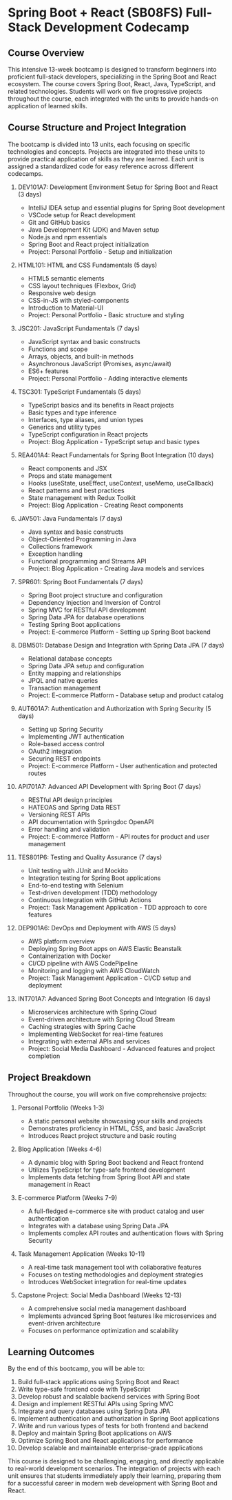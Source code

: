 # Spring Boot + React (SB08FS) Full-Stack Development Codecamp

## Course Overview

This intensive 13-week bootcamp is designed to transform beginners into proficient full-stack developers, specializing in the Spring Boot and React ecosystem. The course covers Spring Boot, React, Java, TypeScript, and related technologies. Students will work on five progressive projects throughout the course, each integrated with the units to provide hands-on application of learned skills.

## Course Structure and Project Integration

The bootcamp is divided into 13 units, each focusing on specific technologies and concepts. Projects are integrated into these units to provide practical application of skills as they are learned. Each unit is assigned a standardized code for easy reference across different codecamps.

1. DEV101A7: Development Environment Setup for Spring Boot and React (3 days)

   - IntelliJ IDEA setup and essential plugins for Spring Boot development
   - VSCode setup for React development
   - Git and GitHub basics
   - Java Development Kit (JDK) and Maven setup
   - Node.js and npm essentials
   - Spring Boot and React project initialization
   - Project: Personal Portfolio - Setup and initialization

2. HTML101: HTML and CSS Fundamentals (5 days)

   - HTML5 semantic elements
   - CSS layout techniques (Flexbox, Grid)
   - Responsive web design
   - CSS-in-JS with styled-components
   - Introduction to Material-UI
   - Project: Personal Portfolio - Basic structure and styling

3. JSC201: JavaScript Fundamentals (7 days)

   - JavaScript syntax and basic constructs
   - Functions and scope
   - Arrays, objects, and built-in methods
   - Asynchronous JavaScript (Promises, async/await)
   - ES6+ features
   - Project: Personal Portfolio - Adding interactive elements

4. TSC301: TypeScript Fundamentals (5 days)

   - TypeScript basics and its benefits in React projects
   - Basic types and type inference
   - Interfaces, type aliases, and union types
   - Generics and utility types
   - TypeScript configuration in React projects
   - Project: Blog Application - TypeScript setup and basic types

5. REA401A4: React Fundamentals for Spring Boot Integration (10 days)

   - React components and JSX
   - Props and state management
   - Hooks (useState, useEffect, useContext, useMemo, useCallback)
   - React patterns and best practices
   - State management with Redux Toolkit
   - Project: Blog Application - Creating React components

6. JAV501: Java Fundamentals (7 days)

   - Java syntax and basic constructs
   - Object-Oriented Programming in Java
   - Collections framework
   - Exception handling
   - Functional programming and Streams API
   - Project: Blog Application - Creating Java models and services

7. SPR601: Spring Boot Fundamentals (7 days)

   - Spring Boot project structure and configuration
   - Dependency Injection and Inversion of Control
   - Spring MVC for RESTful API development
   - Spring Data JPA for database operations
   - Testing Spring Boot applications
   - Project: E-commerce Platform - Setting up Spring Boot backend

8. DBM501: Database Design and Integration with Spring Data JPA (7 days)

   - Relational database concepts
   - Spring Data JPA setup and configuration
   - Entity mapping and relationships
   - JPQL and native queries
   - Transaction management
   - Project: E-commerce Platform - Database setup and product catalog

9. AUT601A7: Authentication and Authorization with Spring Security (5 days)

   - Setting up Spring Security
   - Implementing JWT authentication
   - Role-based access control
   - OAuth2 integration
   - Securing REST endpoints
   - Project: E-commerce Platform - User authentication and protected routes

10. API701A7: Advanced API Development with Spring Boot (7 days)

    - RESTful API design principles
    - HATEOAS and Spring Data REST
    - Versioning REST APIs
    - API documentation with Springdoc OpenAPI
    - Error handling and validation
    - Project: E-commerce Platform - API routes for product and user management

11. TES801P6: Testing and Quality Assurance (7 days)

    - Unit testing with JUnit and Mockito
    - Integration testing for Spring Boot applications
    - End-to-end testing with Selenium
    - Test-driven development (TDD) methodology
    - Continuous Integration with GitHub Actions
    - Project: Task Management Application - TDD approach to core features

12. DEP901A6: DevOps and Deployment with AWS (5 days)

    - AWS platform overview
    - Deploying Spring Boot apps on AWS Elastic Beanstalk
    - Containerization with Docker
    - CI/CD pipeline with AWS CodePipeline
    - Monitoring and logging with AWS CloudWatch
    - Project: Task Management Application - CI/CD setup and deployment

13. INT701A7: Advanced Spring Boot Concepts and Integration (6 days)
    - Microservices architecture with Spring Cloud
    - Event-driven architecture with Spring Cloud Stream
    - Caching strategies with Spring Cache
    - Implementing WebSocket for real-time features
    - Integrating with external APIs and services
    - Project: Social Media Dashboard - Advanced features and project completion

## Project Breakdown

Throughout the course, you will work on five comprehensive projects:

1. Personal Portfolio (Weeks 1-3)

   - A static personal website showcasing your skills and projects
   - Demonstrates proficiency in HTML, CSS, and basic JavaScript
   - Introduces React project structure and basic routing

2. Blog Application (Weeks 4-6)

   - A dynamic blog with Spring Boot backend and React frontend
   - Utilizes TypeScript for type-safe frontend development
   - Implements data fetching from Spring Boot API and state management in React

3. E-commerce Platform (Weeks 7-9)

   - A full-fledged e-commerce site with product catalog and user authentication
   - Integrates with a database using Spring Data JPA
   - Implements complex API routes and authentication flows with Spring Security

4. Task Management Application (Weeks 10-11)

   - A real-time task management tool with collaborative features
   - Focuses on testing methodologies and deployment strategies
   - Introduces WebSocket integration for real-time updates

5. Capstone Project: Social Media Dashboard (Weeks 12-13)
   - A comprehensive social media management dashboard
   - Implements advanced Spring Boot features like microservices and event-driven architecture
   - Focuses on performance optimization and scalability

## Learning Outcomes

By the end of this bootcamp, you will be able to:

1. Build full-stack applications using Spring Boot and React
2. Write type-safe frontend code with TypeScript
3. Develop robust and scalable backend services with Spring Boot
4. Design and implement RESTful APIs using Spring MVC
5. Integrate and query databases using Spring Data JPA
6. Implement authentication and authorization in Spring Boot applications
7. Write and run various types of tests for both frontend and backend
8. Deploy and maintain Spring Boot applications on AWS
9. Optimize Spring Boot and React applications for performance
10. Develop scalable and maintainable enterprise-grade applications

This course is designed to be challenging, engaging, and directly applicable to real-world development scenarios. The integration of projects with each unit ensures that students immediately apply their learning, preparing them for a successful career in modern web development with Spring Boot and React.
